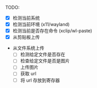 TODO:
- [x] 检测当前系统
- [x] 检测当前环境 (x11/wayland)
- [x] 检测当前是否存在命令 (xclip/wl-paste)
- [x] 从剪贴板上传
- 从文件系统上传
    - [ ] 检测给定文件是否存在
	- [ ] 检查给定文件是否是图片
	- [ ] 上传图片
	- [ ] 获取 url
	- [ ] 将 url 存放到寄存器
